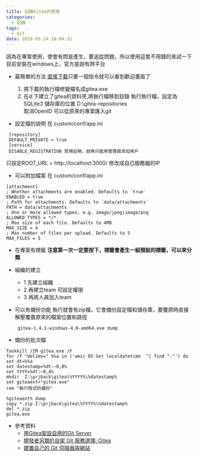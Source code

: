 ```yaml
---
title: 記錄Gitea的使用
categories:
  - 記錄
tags:
  - git
date: 2018-05-24 16:04:31
---
```


因為在專案使用，使會有問是產生，要追踨問題，所以使用這套不用錢的來試一下
目前安裝在windows上，官方是說有跨平台
* 最簡單的方法
  [直接下載](https://dl.gitea.io/gitea/)只要一個指令就可以看到歡迎畫面了
  1. 將下載的執行檔修變檔名成gitea.exe
  2. 在d:下建立了gitea的資料夾,將執行檔移到目錄
  執行執行檔，設定為SQLite3
  儲存庫的位置 D:\gitea-repositories  
  取消OpenID
  可以從原來的專案匯入git
  

  
* 設定檔的說明
  在 custom/conf/app.ini  
```
 [repository]
 DEFAULT_PRIVATE = true
 [service]
 DISABLE_REGISTRATION 禁用註冊，啟用只能用管理員添加用戶  
```
只設定ROOT_URL = http://localhost:3000/ 修改成自已服務器的IP
* 可以附加檔案
在 custom/conf/app.ini
```
[attachment]
; Whether attachments are enabled. Defaults to `true`
ENABLED = true
; Path for attachments. Defaults to `data/attachments`
PATH = data/attachments
; One or more allowed types, e.g. image/jpeg|image/png
ALLOWED_TYPES = */*
; Max size of each file. Defaults to 4MB
MAX_SIZE = 4
; Max number of files per upload. Defaults to 5
MAX_FILES = 5
```

* 在專案有標籤
  **注意第一次一定要按下，標籤會產生一組預設的標籤，可以來分類**
* 組織的建立
  + 1 先建立組織
  + 2 再建立team
      可設定權限
  + 3 再將人員加入team
  
* 可以有備份功能
  執行就會有zip檔，它會備份設定檔和儲存庫，要覆原時直接解壓覆蓋原來的檔案位置和路徑
  
  ```
   gitea-1.4.1-windows-4.0-amd64.exe dump
  ```
* 備份的批次檔
```
Taskkill /IM gitea.exe /F
for /f "delims=" %%a in ('wmic OS Get localdatetime  ^| find "."') do set dt=%%a
set datestamp=%dt:~0,8%
set YYYY=%dt:~0,4%
mkdir  Z:\prjback\gitea\%YYYY%\%datestamp%
set giteaext="gitea.exe"
rem "執行程式的備份"

%giteaext% dump
copy *.zip Z:\prjback\gitea\%YYYY%\%datestamp%
del *.zip
gitea.exe

```
 
* 參考資料
  * [用Gitea架設自用的Git Server](http://jdev.tw/blog/5089/windows-git-server-gitea)
  * [開發者另類的自架 Git 服務選擇: Gitea](https://blog.wu-boy.com/2017/01/new-git-code-hosting-option-gitea/)
  * [建置自己的 Git 伺服器與網站](https://yami.io/gitea/)